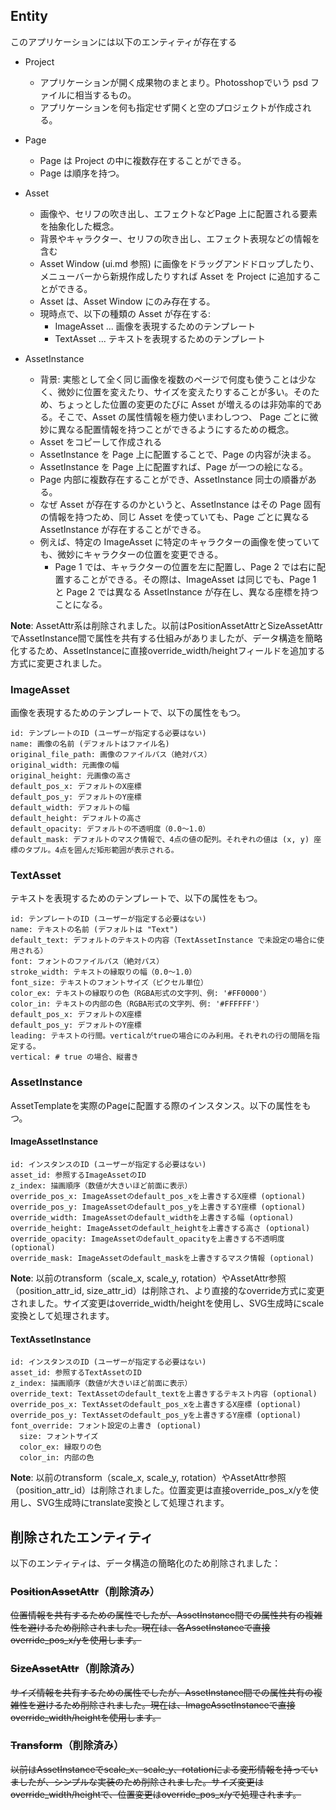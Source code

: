
## Entity

このアプリケーションには以下のエンティティが存在する

- Project
  - アプリケーションが開く成果物のまとまり。Photosshopでいう psd ファイルに相当するもの。
  - アプリケーションを何も指定せず開くと空のプロジェクトが作成される。

- Page
  - Page は Project の中に複数存在することができる。
  - Page は順序を持つ。

- Asset
  - 画像や、セリフの吹き出し、エフェクトなどPage 上に配置される要素を抽象化した概念。
  - 背景やキャラクター、セリフの吹き出し、エフェクト表現などの情報を含む
  - Asset Window (ui.md 参照) に画像をドラッグアンドドロップしたり、メニューバーから新規作成したりすれば Asset を Project に追加することができる。
  - Asset は、Asset Window にのみ存在する。
  - 現時点で、以下の種類の Asset が存在する:
    - ImageAsset ... 画像を表現するためのテンプレート
    - TextAsset ... テキストを表現するためのテンプレート

- AssetInstance
  - 背景: 実態として全く同じ画像を複数のページで何度も使うことは少なく、微妙に位置を変えたり、サイズを変えたりすることが多い。そのため、ちょっとした位置の変更のたびに Asset が増えるのは非効率的である。そこで、Asset の属性情報を極力使いまわしつつ、 Page ごとに微妙に異なる配置情報を持つことができるようにするための概念。
  - Asset をコピーして作成される
  - AssetInstance を Page 上に配置することで、Page の内容が決まる。
  - AssetInstance を Page 上に配置すれば、Page が一つの絵になる。
  - Page 内部に複数存在することができ、AssetInstance 同士の順番がある。
  - なぜ Asset が存在するのかというと、AssetInstance はその Page 固有の情報を持つため、同じ Asset を使っていても、Page ごとに異なる AssetInstance が存在することができる。
  - 例えば、特定の ImageAsset に特定のキャラクターの画像を使っていても、微妙にキャラクターの位置を変更できる。
    - Page 1 では、キャラクターの位置を左に配置し、Page 2 では右に配置することができる。その際は、ImageAsset は同じでも、Page 1 と Page 2 では異なる AssetInstance が存在し、異なる座標を持つことになる。

**Note**: AssetAttr系は削除されました。以前はPositionAssetAttrとSizeAssetAttrでAssetInstance間で属性を共有する仕組みがありましたが、データ構造を簡略化するため、AssetInstanceに直接override_width/heightフィールドを追加する方式に変更されました。


### ImageAsset

画像を表現するためのテンプレートで、以下の属性をもつ。

```
id: テンプレートのID (ユーザーが指定する必要はない)
name: 画像の名前 (デフォルトはファイル名)
original_file_path: 画像のファイルパス（絶対パス）
original_width: 元画像の幅
original_height: 元画像の高さ
default_pos_x: デフォルトのX座標
default_pos_y: デフォルトのY座標
default_width: デフォルトの幅
default_height: デフォルトの高さ
default_opacity: デフォルトの不透明度（0.0〜1.0）
default_mask: デフォルトのマスク情報で、4点の値の配列。それぞれの値は (x, y) 座標のタプル。4点を囲んだ矩形範囲が表示される。
```

### TextAsset

テキストを表現するためのテンプレートで、以下の属性をもつ。

```
id: テンプレートのID (ユーザーが指定する必要はない)
name: テキストの名前 (デフォルトは "Text")
default_text: デフォルトのテキストの内容（TextAssetInstance で未設定の場合に使用される）
font: フォントのファイルパス（絶対パス）
stroke_width: テキストの縁取りの幅（0.0〜1.0）
font_size: テキストのフォントサイズ（ピクセル単位）
color_ex: テキストの縁取りの色（RGBA形式の文字列、例: '#FF0000'）
color_in: テキストの内部の色（RGBA形式の文字列、例: '#FFFFFF'）
default_pos_x: デフォルトのX座標
default_pos_y: デフォルトのY座標
leading: テキストの行間。verticalがtrueの場合にのみ利用。それぞれの行の間隔を指定する。
vertical: # true の場合、縦書き
```

### AssetInstance

AssetTemplateを実際のPageに配置する際のインスタンス。以下の属性をもつ。

#### ImageAssetInstance

```
id: インスタンスのID (ユーザーが指定する必要はない)
asset_id: 参照するImageAssetのID
z_index: 描画順序（数値が大きいほど前面に表示）
override_pos_x: ImageAssetのdefault_pos_xを上書きするX座標 (optional)
override_pos_y: ImageAssetのdefault_pos_yを上書きするY座標 (optional)
override_width: ImageAssetのdefault_widthを上書きする幅 (optional)
override_height: ImageAssetのdefault_heightを上書きする高さ (optional)
override_opacity: ImageAssetのdefault_opacityを上書きする不透明度 (optional)
override_mask: ImageAssetのdefault_maskを上書きするマスク情報 (optional)
```

**Note**: 以前のtransform（scale_x, scale_y, rotation）やAssetAttr参照（position_attr_id, size_attr_id）は削除され、より直接的なoverride方式に変更されました。サイズ変更はoverride_width/heightを使用し、SVG生成時にscale変換として処理されます。

#### TextAssetInstance

```
id: インスタンスのID (ユーザーが指定する必要はない)
asset_id: 参照するTextAssetのID
z_index: 描画順序（数値が大きいほど前面に表示）
override_text: TextAssetのdefault_textを上書きするテキスト内容 (optional)
override_pos_x: TextAssetのdefault_pos_xを上書きするX座標 (optional)
override_pos_y: TextAssetのdefault_pos_yを上書きするY座標 (optional)
font_override: フォント設定の上書き (optional)
  size: フォントサイズ
  color_ex: 縁取りの色
  color_in: 内部の色
```

**Note**: 以前のtransform（scale_x, scale_y, rotation）やAssetAttr参照（position_attr_id）は削除されました。位置変更は直接override_pos_x/yを使用し、SVG生成時にtranslate変換として処理されます。

## 削除されたエンティティ

以下のエンティティは、データ構造の簡略化のため削除されました：

### ~~PositionAssetAttr~~（削除済み）

~~位置情報を共有するための属性でしたが、AssetInstance間での属性共有の複雑性を避けるため削除されました。現在は、各AssetInstanceで直接override_pos_x/yを使用します。~~

### ~~SizeAssetAttr~~（削除済み）

~~サイズ情報を共有するための属性でしたが、AssetInstance間での属性共有の複雑性を避けるため削除されました。現在は、ImageAssetInstanceで直接override_width/heightを使用します。~~

### ~~Transform~~（削除済み）

~~以前はAssetInstanceでscale_x、scale_y、rotationによる変形情報を持っていましたが、シンプルな実装のため削除されました。サイズ変更はoverride_width/heightで、位置変更はoverride_pos_x/yで処理されます。~~
